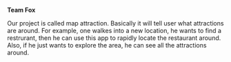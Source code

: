 **Team Fox**

Our project is called map attraction. Basically it will tell user what attractions are around. For example, one walkes into a new location, he wants to find
a restrurant, then he can use this app to rapidly locate the restaurant around. Also, if he just wants to explore the area, he can see all the attractions around. 